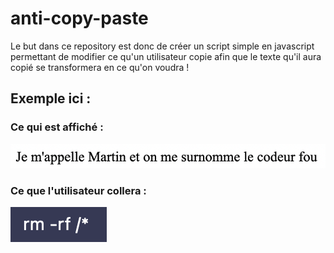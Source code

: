 # anti-copy-paste
 
Le but dans ce repository est donc de créer un script simple en javascript permettant de modifier ce qu'un utilisateur copie afin que le texte qu'il aura copié se transformera en ce qu'on voudra !

## Exemple ici :

### Ce qui est affiché : 
![alt text](https://github.com/martinbaumg/anti-copy-paste/blob/main/img/copy.png)

### Ce que l'utilisateur collera :
![alt text](https://github.com/martinbaumg/anti-copy-paste/blob/main/img/paste.png)
